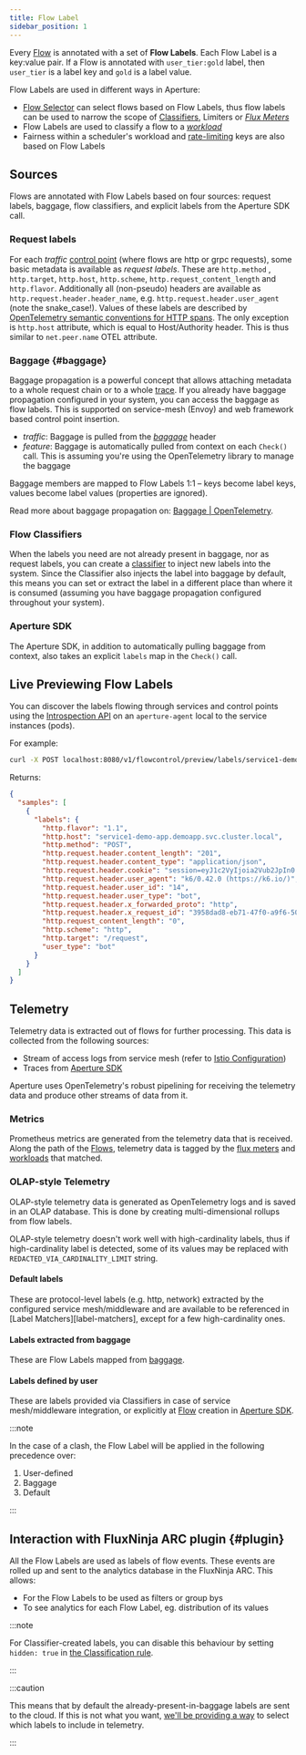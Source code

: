 ```yaml
---
title: Flow Label
sidebar_position: 1
---
```


Every [Flow][flow] is annotated with a set of **Flow Labels**. Each Flow Label
is a key:value pair. If a Flow is annotated with `user_tier:gold` label, then
`user_tier` is a label key and `gold` is a label value.

Flow Labels are used in different ways in Aperture:

- [Flow Selector][flow-selector] can select flows based on Flow Labels, thus
  flow labels can be used to narrow the scope of [Classifiers][classifier],
  Limiters or [_Flux Meters_][flux-meter]
- Flow Labels are used to classify a flow to a [_workload_][workload]
- Fairness within a scheduler's workload and [rate-limiting][ratelimiter] keys
  are also based on Flow Labels

## Sources

Flows are annotated with Flow Labels based on four sources: request labels,
baggage, flow classifiers, and explicit labels from the Aperture SDK call.

### Request labels

For each _traffic_ [control point][control-point] (where flows are http or grpc
requests), some basic metadata is available as _request labels_. These are
`http.method` , `http.target`, `http.host`, `http.scheme`,
`http.request_content_length` and `http.flavor`. Additionally all (non-pseudo)
headers are available as `http.request.header.header_name`, e.g.
`http.request.header.user_agent` (note the snake_case!). Values of these labels
are described by [OpenTelemetry semantic conventions for HTTP
spans][otel-conventions]. The only exception is `http.host` attribute, which is
equal to Host/Authority header. This is thus similar to `net.peer.name` OTEL
attribute.

### Baggage {#baggage}

Baggage propagation is a powerful concept that allows attaching metadata to a
whole request chain or to a whole [trace][traces]. If you already have baggage
propagation configured in your system, you can access the baggage as flow
labels. This is supported on service-mesh (Envoy) and web framework based
control point insertion.

- _traffic_: Baggage is pulled from the [_baggage_][baggage] header
- _feature_: Baggage is automatically pulled from context on each `Check()`
  call. This is assuming you're using the OpenTelemetry library to manage the
  baggage

Baggage members are mapped to Flow Labels 1:1 – keys become label keys, values
become label values (properties are ignored).

Read more about baggage propagation on:
[Baggage | OpenTelemetry](https://opentelemetry.io/docs/concepts/signals/baggage/).

### Flow Classifiers

When the labels you need are not already present in baggage, nor as request
labels, you can create a [classifier][classifier] to inject new labels into the
system. Since the Classifier also injects the label into baggage by default,
this means you can set or extract the label in a different place than where it
is consumed (assuming you have baggage propagation configured throughout your
system).

### Aperture SDK

The Aperture SDK, in addition to automatically pulling baggage from context,
also takes an explicit `labels` map in the `Check()` call.

## Live Previewing Flow Labels

You can discover the labels flowing through services and control points using
the
[Introspection API](references/api/agent/flow-preview-service-preview-flow-labels.api.mdx)
on an `aperture-agent` local to the service instances (pods).

For example:

```sh
curl -X POST localhost:8080/v1/flowcontrol/preview/labels/service1-demo-app.demoapp.svc.cluster.local/ingress?samples=1
```

Returns:

```json
{
  "samples": [
    {
      "labels": {
        "http.flavor": "1.1",
        "http.host": "service1-demo-app.demoapp.svc.cluster.local",
        "http.method": "POST",
        "http.request.header.content_length": "201",
        "http.request.header.content_type": "application/json",
        "http.request.header.cookie": "session=eyJ1c2VyIjoia2Vub2JpIn0.YbsY4Q.kTaKRTyOIfVlIbNB48d9YH6Q0wo",
        "http.request.header.user_agent": "k6/0.42.0 (https://k6.io/)",
        "http.request.header.user_id": "14",
        "http.request.header.user_type": "bot",
        "http.request.header.x_forwarded_proto": "http",
        "http.request.header.x_request_id": "3958dad8-eb71-47f0-a9f6-500cccb097d2",
        "http.request_content_length": "0",
        "http.scheme": "http",
        "http.target": "/request",
        "user_type": "bot"
      }
    }
  ]
}
```

## Telemetry

Telemetry data is extracted out of flows for further processing. This data is
collected from the following sources:

- Stream of access logs from service mesh (refer to [Istio
  Configuration][istio])
- Traces from [Aperture SDK][aperture-go]

Aperture uses OpenTelemetry's robust pipelining for receiving the telemetry data
and produce other streams of data from it.

### Metrics

Prometheus metrics are generated from the telemetry data that is received. Along
the path of the [Flows][flow], telemetry data is tagged by the [flux
meters][flux-meter] and [workloads][workload] that matched.

### OLAP-style Telemetry

OLAP-style telemetry data is generated as OpenTelemetry logs and is saved in an
OLAP database. This is done by creating multi-dimensional rollups from flow
labels.

OLAP-style telemetry doesn't work well with high-cardinality labels, thus if
high-cardinality label is detected, some of its values may be replaced with
`REDACTED_VIA_CARDINALITY_LIMIT` string.

#### Default labels

These are protocol-level labels (e.g. http, network) extracted by the configured
service mesh/middleware and are available to be referenced in [Label
Matchers][label-matchers], except for a few high-cardinality ones.

#### Labels extracted from baggage

These are Flow Labels mapped from [baggage](#baggage).

#### Labels defined by user

These are labels provided via Classifiers in case of service mesh/middleware
integration, or explicitly at [Flow][flow] creation in [Aperture
SDK][aperture-go].

:::note

In the case of a clash, the Flow Label will be applied in the following
precedence over:

1. User-defined
2. Baggage
3. Default

:::

## Interaction with FluxNinja ARC plugin {#plugin}

All the Flow Labels are used as labels of flow events. These events are rolled
up and sent to the analytics database in the FluxNinja ARC. This allows:

- For the Flow Labels to be used as filters or group bys
- To see analytics for each Flow Label, eg. distribution of its values

:::note

For Classifier-created labels, you can disable this behaviour by setting
`hidden: true` in
[the Classification rule](/references/configuration/policy.md#v1-rule).

:::

:::caution

This means that by default the already-present-in-baggage labels are sent to the
cloud. If this is not what you want,
[we'll be providing a way](https://github.com/fluxninja/aperture/issues/376) to
select which labels to include in telemetry.

:::

[flow]: /concepts/flow-control/flow-control.md#flow
[flow-selector]: /concepts/flow-control/flow-selector.md
[classifier]: /concepts/flow-control/flow-classifier.md
[workload]: /concepts/policy/circuit/components/concurrency-limiter.md#workload
[ratelimiter]: /concepts/policy/circuit/components/rate-limiter.md
[flux-meter]: /concepts/flow-control/flux-meter.md
[baggage]: https://www.w3.org/TR/baggage/#baggage-http-header-format
[traces]:
  https://opentelemetry.io/docs/concepts/observability-primer/#distributed-traces
[control-point]: /concepts/flow-control/flow-control.md#control-point
[otel-conventions]:
  https://github.com/open-telemetry/opentelemetry-specification/blob/main/specification/trace/semantic_conventions/http.md
[aperture-go]: https://github.com/FluxNinja/aperture-go
[istio]: /get-started/integrations/flow-control/envoy/istio.md
